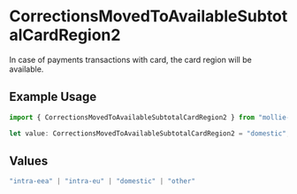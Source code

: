 # CorrectionsMovedToAvailableSubtotalCardRegion2

In case of payments transactions with card, the card region will be available.

## Example Usage

```typescript
import { CorrectionsMovedToAvailableSubtotalCardRegion2 } from "mollie-api-typescript/models/operations";

let value: CorrectionsMovedToAvailableSubtotalCardRegion2 = "domestic";
```

## Values

```typescript
"intra-eea" | "intra-eu" | "domestic" | "other"
```